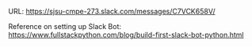 URL: https://sjsu-cmpe-273.slack.com/messages/C7VCK658V/


Reference on setting up Slack Bot:
https://www.fullstackpython.com/blog/build-first-slack-bot-python.html
